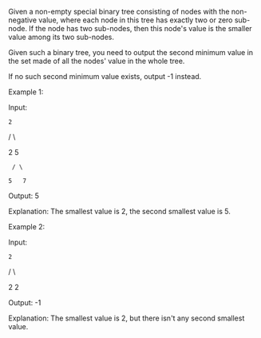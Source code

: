 Given a non-empty special binary tree consisting of nodes with the non-
negative value, where each node in this tree has exactly two or zero sub-
node. If the node has two sub-nodes, then this node's value is the 
smaller value among its two sub-nodes.

Given such a binary tree, you need to output the second minimum value in
the set made of all the nodes' value in the whole tree.

If no such second minimum value exists, output -1 instead.


Example 1:

Input: 

    2

   / \

  2   5

     / \

    5   7

Output: 5

Explanation: The smallest value is 2, the second smallest value is 5.

Example 2:

Input: 

    2

   / \

  2   2

Output: -1

Explanation: The smallest value is 2, but there isn't any second smallest
value.